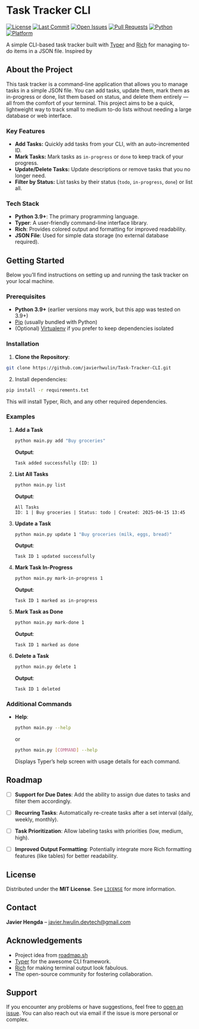# Task Tracker CLI

[![License](https://img.shields.io/badge/License-MIT-blue.svg)](LICENSE)
[![Last Commit](https://img.shields.io/github/last-commit/javierhwulin/Task-Tracker-CLI)](https://github.com/javierhwulin/Task-Tracker-CLI/commits/main)
[![Open Issues](https://img.shields.io/github/issues/javierhwulin/Task-Tracker-CLI)](https://github.com/javierhwulin/Task-Tracker-CLI/issues)
[![Pull Requests](https://img.shields.io/github/issues-pr/javierhwulin/Task-Tracker-CLI)](https://github.com/javierhwulin/Task-Tracker-CLI/pulls)
[![Python](https://img.shields.io/badge/Python-3.9%2B-brightgreen)](#)
[![Platform](https://img.shields.io/badge/Platform-CLI-lightgrey.svg)](#)

A simple CLI-based task tracker built with [Typer](https://typer.tiangolo.com/) and [Rich](https://github.com/Textualize/rich) for managing to-do items in a JSON file.
Inspired by 

## About the Project

This task tracker is a command-line application that allows you to manage tasks in a simple JSON file. You can add tasks, update them, mark them as in-progress or done, list them based on status, and delete them entirely — all from the comfort of your terminal. This project aims to be a quick, lightweight way to track small to medium to-do lists without needing a large database or web interface.

### Key Features

- **Add Tasks:** Quickly add tasks from your CLI, with an auto-incremented ID.
- **Mark Tasks:** Mark tasks as `in-progress` or `done` to keep track of your progress.
- **Update/Delete Tasks:** Update descriptions or remove tasks that you no longer need.
- **Filter by Status:** List tasks by their status (`todo`, `in-progress`, `done`) or list all.

### Tech Stack

- **Python 3.9+**: The primary programming language.
- **Typer**: A user-friendly command-line interface library.
- **Rich**: Provides colored output and formatting for improved readability.
- **JSON File**: Used for simple data storage (no external database required).

## Getting Started

Below you’ll find instructions on setting up and running the task tracker on your local machine.

### Prerequisites

- **Python 3.9+** (earlier versions may work, but this app was tested on 3.9+)
- [Pip](https://pypi.org/project/pip/) (usually bundled with Python)
- (Optional) [Virtualenv](https://pypi.org/project/virtualenv/) if you prefer to keep dependencies isolated

### Installation

1. **Clone the Repository**:

```bash
git clone https://github.com/javierhwulin/Task-Tracker-CLI.git
```

2. Install dependencies:
  ```bash
  pip install -r requirements.txt
  ```
This will install Typer, Rich, and any other required dependencies.

### Examples

1. **Add a Task**  
    ~~~bash
    python main.py add "Buy groceries"
    ~~~
    **Output**:
    ```
    Task added successfully (ID: 1)
    ```
   
2. **List All Tasks**  
    ~~~bash
    python main.py list
    ~~~
    **Output**:
    ```
    All Tasks
    ID: 1 | Buy groceries | Status: todo | Created: 2025-04-15 13:45
    ```
   
3. **Update a Task**  
    ~~~bash
    python main.py update 1 "Buy groceries (milk, eggs, bread)"
    ~~~
    **Output**:
    ```
    Task ID 1 updated successfully
    ```
   
4. **Mark Task In-Progress**  
    ~~~bash
    python main.py mark-in-progress 1
    ~~~
    **Output**:
    ```
    Task ID 1 marked as in-progress
    ```
   
5. **Mark Task as Done**  
    ~~~bash
    python main.py mark-done 1
    ~~~
    **Output**:
    ```
    Task ID 1 marked as done
    ```
   
6. **Delete a Task**  
    ~~~bash
    python main.py delete 1
    ~~~
    **Output**:
    ```
    Task ID 1 deleted
    ```

### Additional Commands

- **Help**:  
    ~~~bash
    python main.py --help
    ~~~
    or
    ~~~bash
    python main.py [COMMAND] --help
    ~~~
    Displays Typer’s help screen with usage details for each command.

## Roadmap

- [ ] **Support for Due Dates**: Add the ability to assign due dates to tasks and filter them accordingly.
- [ ] **Recurring Tasks**: Automatically re-create tasks after a set interval (daily, weekly, monthly).
- [ ] **Task Prioritization**: Allow labeling tasks with priorities (low, medium, high).
- [ ] **Improved Output Formatting**: Potentially integrate more Rich formatting features (like tables) for better readability.


## License

Distributed under the **MIT License**. See [`LICENSE`](LICENSE) for more information.

## Contact

**Javier Hengda** – [javier.hwulin.devtech@gmail.com](mailto:javier.hwulin.devtech@gmail.com)  

## Acknowledgements
- Project idea from [roadmap.sh](https://roadmap.sh/projects/task-tracker)
- [Typer](https://typer.tiangolo.com/) for the awesome CLI framework.
- [Rich](https://github.com/Textualize/rich) for making terminal output look fabulous.
- The open-source community for fostering collaboration.

## Support

If you encounter any problems or have suggestions, feel free to [open an issue](https://github.com/javierhwulin/Task-Tracker-CLI/issues). You can also reach out via email if the issue is more personal or complex.


